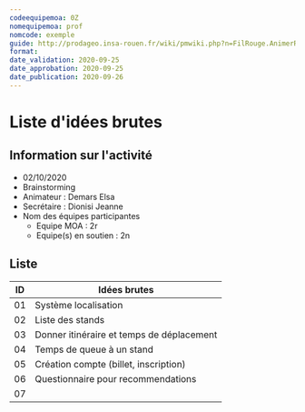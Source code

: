 ```yaml
---
codeequipemoa: 0Z
nomequipemoa: prof
nomcode: exemple
guide: http://prodageo.insa-rouen.fr/wiki/pmwiki.php?n=FilRouge.AnimerRemueMeninge
format:
date_validation: 2020-09-25
date_approbation: 2020-09-25
date_publication: 2020-09-26
---
```


# Liste d'idées brutes

## Information sur l'activité
- 02/10/2020
- Brainstorming
- Animateur : Demars Elsa
- Secrétaire : Dionisi Jeanne
- Nom des équipes participantes
  - Equipe MOA : 2r
  - Equipe(s) en soutien : 2n

## Liste

| ID 	| Idées brutes 	|
|----	|--------------	|
| 01 	| Système localisation       	|
| 02 	| Liste des stands       	|
| 03 	| Donner itinéraire et temps de déplacement        	|
| 04 	| Temps de queue à un stand           	|
| 05	| Création compte (billet, inscription)             	|
| 06  | Questionnaire pour recommendations |
| 07  |  |
